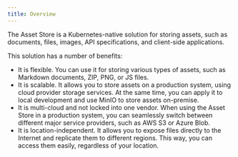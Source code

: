 ```yaml
---
title: Overview
---
```


The Asset Store is a Kubernetes-native solution for storing assets, such as documents, files, images, API specifications, and client-side applications.

This solution has a number of benefits:
- It is flexible. You can use it for storing various types of assets, such as Markdown documents, ZIP, PNG, or JS files.
- It is scalable. It allows you to store assets on a production system, using cloud provider storage services. At the same time, you can apply it to local development and use MinIO to store assets on-premise.
- It is multi-cloud and not locked into one vendor. When using the Asset Store in a production system, you can seamlessly switch between different major service providers, such as AWS S3 or Azure Blob.
- It is location-independent. It allows you to expose files directly to the Internet and replicate them to different regions. This way, you can access them easily, regardless of your location.
